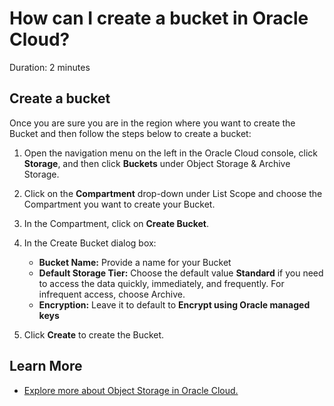 # How can I create a bucket in Oracle Cloud?

Duration: 2 minutes

## Create a bucket

Once you are sure you are in the region where you want to create the Bucket and then follow the steps below to create a bucket:

1. Open the navigation menu on the left in the Oracle Cloud console, click **Storage**, and then click **Buckets** under Object Storage & Archive Storage.

2. Click on the **Compartment** drop-down under List Scope and choose the Compartment you want to create your Bucket.

3. In the Compartment, click on **Create Bucket**.

4. In the Create Bucket dialog box:
    - **Bucket Name:** Provide a name for your Bucket
    - **Default Storage Tier:** Choose the default value **Standard** if you need to access the data quickly, immediately, and frequently. For infrequent access, choose Archive.
    - **Encryption:** Leave it to default to **Encrypt using Oracle managed keys**

5. Click **Create** to create the Bucket.

## Learn More

* [Explore more about Object Storage in Oracle Cloud.](https://docs.oracle.com/en-us/iaas/Content/Object/home.htm)

